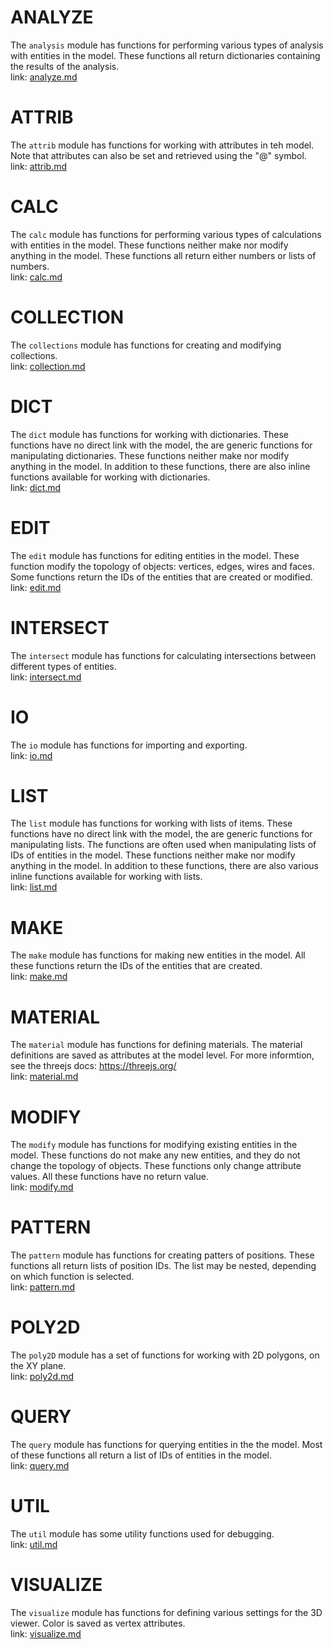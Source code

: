 # ANALYZE  
The `analysis` module has functions for performing various types of analysis with entities in
the model. These functions all return dictionaries containing the results of the analysis.  
link: [analyze.md](analyze.md)  
  
  
# ATTRIB  
The `attrib` module has functions for working with attributes in teh model.
Note that attributes can also be set and retrieved using the "@" symbol.  
link: [attrib.md](attrib.md)  
  
  
# CALC  
The `calc` module has functions for performing various types of calculations with entities in the model.
These functions neither make nor modify anything in the model.
These functions all return either numbers or lists of numbers.  
link: [calc.md](calc.md)  
  
  
# COLLECTION  
The `collections` module has functions for creating and modifying collections.  
link: [collection.md](collection.md)  
  
  
# DICT  
The `dict` module has functions for working with dictionaries.
These functions have no direct link with the model, the are generic functions for manipulating dictionaries.
These functions neither make nor modify anything in the model.
In addition to these functions, there are also inline functions available for working with dictionaries.  
link: [dict.md](dict.md)  
  
  
# EDIT  
The `edit` module has functions for editing entities in the model.
These function modify the topology of objects: vertices, edges, wires and faces.
Some functions return the IDs of the entities that are created or modified.  
link: [edit.md](edit.md)  
  
  
# INTERSECT  
The `intersect` module has functions for calculating intersections between different types of entities.  
link: [intersect.md](intersect.md)  
  
  
# IO  
The `io` module has functions for importing and exporting.  
link: [io.md](io.md)  
  
  
# LIST  
The `list` module has functions for working with lists of items.
These functions have no direct link with the model, the are generic functions for manipulating lists.
The functions are often used when manipulating lists of IDs of entities in the model.
These functions neither make nor modify anything in the model.
In addition to these functions, there are also various inline functions available for working with lists.  
link: [list.md](list.md)  
  
  
# MAKE  
The `make` module has functions for making new entities in the model.
All these functions return the IDs of the entities that are created.  
link: [make.md](make.md)  
  
  
# MATERIAL  
The `material` module has functions for defining materials.
The material definitions are saved as attributes at the model level.
For more informtion, see the threejs docs: https://threejs.org/  
link: [material.md](material.md)  
  
  
# MODIFY  
The `modify` module has functions for modifying existing entities in the model.
These functions do not make any new entities, and they do not change the topology of objects.
These functions only change attribute values.
All these functions have no return value.  
link: [modify.md](modify.md)  
  
  
# PATTERN  
The `pattern` module has functions for creating patters of positions.
These functions all return lists of position IDs.
The list may be nested, depending on which function is selected.  
link: [pattern.md](pattern.md)  
  
  
# POLY2D  
The `poly2D` module has a set of functions for working with 2D polygons, on the XY plane.  
link: [poly2d.md](poly2d.md)  
  
  
# QUERY  
The `query` module has functions for querying entities in the the model.
Most of these functions all return a list of IDs of entities in the model.  
link: [query.md](query.md)  
  
  
# UTIL  
The `util` module has some utility functions used for debugging.  
link: [util.md](util.md)  
  
  
# VISUALIZE  
The `visualize` module has functions for defining various settings for the 3D viewer.
Color is saved as vertex attributes.  
link: [visualize.md](visualize.md)  
  
  
